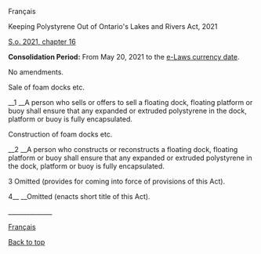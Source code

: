 [<a id="Top"></a>Français](http://www.ontario.ca/fr/lois/loi/21k16)

Keeping Polystyrene Out of Ontario's Lakes and Rivers Act, 2021

[S\.o\. 2021, chapter 16](https://www.ontario.ca/laws/statute/s21016)

__Consolidation Period:__  From May 20, 2021 to the [e\-Laws currency date](http://www.e-laws.gov.on.ca/navigation?file=currencyDates&lang=en)\.

No amendments\.

Sale of foam docks etc\.

__1 __A person who sells or offers to sell a floating dock, floating platform or buoy shall ensure that any expanded or extruded polystyrene in the dock, platform or buoy is fully encapsulated\.

Construction of foam docks etc\.

__2 __A person who constructs or reconstructs a floating dock, floating platform or buoy shall ensure that any expanded or extruded polystyrene in the dock, platform or buoy is fully encapsulated\.

3 Omitted \(provides for coming into force of provisions of this Act\)\.

4__ __Omitted \(enacts short title of this Act\)\.

\_\_\_\_\_\_\_\_\_\_\_\_\_\_

[Français](http://www.ontario.ca/fr/lois/loi/21k16)

[Back to top](#Top)

